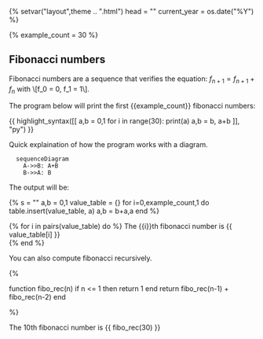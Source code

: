 {%
	setvar("layout",theme .. ".html")
	head = ""
	current_year = os.date("%Y")
%}

{%
	example_count = 30
%}


## Fibonacci numbers

Fibonacci numbers are a sequence that verifies the equation: $f_{n+1} = f_{n+1} + f_{n}$ with \\[f_0 = 0, f_1 = 1\\].

The program below will print the first {{example_count}} fibonacci numbers:

<style>
.py-code > *{
	padding: 16px;
}
</style>
<div class="py-code">
{{ highlight_syntax([[
a,b = 0,1
for i in range(30):
    print(a)
    a,b = b, a+b
]], "py") }}
</div>

Quick explaination of how the program works with a diagram.

```mermaid
  sequenceDiagram
    A->>B: A+B
    B->>A: B
```

The output will be:

{%
s = ""
a,b = 0,1
value_table = {}
for i=0,example_count,1 do
	table.insert(value_table, a)
	a,b = b+a,a
end
%}

{% for i in pairs(value_table) do %}
The {{i}}th fibonacci number is {{ value_table[i] }} <br/>
{% end %}


You can also compute fibonacci recursively.

{%

function fibo_rec(n)
	if n <= 1 then
		return 1
	end
	return fibo_rec(n-1) + fibo_rec(n-2)
end

%}

The 10th fibonacci number is {{ fibo_rec(30) }}